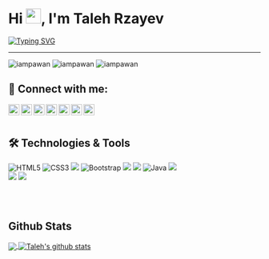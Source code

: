 <h1>Hi <img src="https://user-images.githubusercontent.com/75476607/120882203-c6950a80-c5de-11eb-8cba-a0fe21115c2e.gif" height="30px"/>, I'm Taleh Rzayev</h1>

[![Typing SVG](https://readme-typing-svg.herokuapp.com?font=Robot-Bold&size=30&color=330033&center=false&vCenter=true&width=900&height=110&lines=Programmer;Java+Developer)](https://git.io/typing-svg)
<hr/>
<p align="left"> <img src="https://komarev.com/ghpvc/?username=RzayevTaleh01&label=Views&color=blue&style=plastic" alt="iampawan" /> <img src="https://img.shields.io/github/followers/RzayevTaleh01?style=plastic" alt="iampawan" /> <img src="https://img.shields.io/github/stars/RzayevTaleh01?style=plastic" alt="iampawan" /> 
</p>

## 🔗 Connect with me:


<a href="https://twitter.com/taleh6159">
  <img align="left" alt="Pawan's Twitter" width="22px" src="https://cdn.jsdelivr.net/npm/simple-icons@v3/icons/twitter.svg" />
</a>
<a href="https://linkedin.com/in/RzayevTaleh01">
  <img align="left" alt="Taleh's Linkdein" width="22px" src="https://cdn.jsdelivr.net/npm/simple-icons@v3/icons/linkedin.svg" />
</a>
<a href="https://github.com/RzayevTaleh01">
  <img align="left" alt="Taleh's Github" width="22px" src="https://cdn.jsdelivr.net/npm/simple-icons@v3/icons/github.svg" />
</a>
<a href="https://t.me/coderarxivdev">
  <img align="left" alt="Taleh's Telegram" width="22px" src="https://cdn.jsdelivr.net/npm/simple-icons@v3/icons/telegram.svg" />
</a>
<a href="https://instagram.com/taleh_61_59/">
  <img align="left" alt="Taleh's Instagram" width="22px" src="https://cdn.jsdelivr.net/npm/simple-icons@v3/icons/instagram.svg" />
</a>
<a href="https://www.facebook.com/people/Taleh-Rzayev/100004215468747/">
  <img align="left" alt="Taleh's Facebook" width="22px" src="https://cdn.jsdelivr.net/npm/simple-icons@v3/icons/facebook.svg" />
</a>
<a href="https://www.youtube.com/channel/UCkbTheQyFbeS3PKsT5KShFA/">
  <img align="left" alt="Taleh's Youtube" width="22px" src="https://cdn.jsdelivr.net/npm/simple-icons@v3/icons/youtube.svg" />
</a>

<br/>
<br/>


## 🛠 Technologies & Tools 

<img alt="HTML5" src="https://img.shields.io/badge/html5%20-%23E34F26.svg?&style=for-the-badge&logo=html5&logoColor=white"/></img>
<img alt="CSS3" src="https://img.shields.io/badge/css3%20-%231572B6.svg?&style=for-the-badge&logo=css3&logoColor=white"/></img>
<img src="https://img.shields.io/badge/JavaScript-F7DF1E?style=for-the-badge&logo=javascript&logoColor=black"></img>
<img alt="Bootstrap" src="https://img.shields.io/badge/bootstrap%20-%23563D7C.svg?&style=for-the-badge&logo=bootstrap&logoColor=white"/></img>
<img src="https://img.shields.io/badge/React-00979D?style=for-the-badge&logo=react&logoColor=61DAFB"></img>
<img src="https://img.shields.io/badge/PHP-777BB4?style=for-the-badge&logo=php&logoColor=white"></img>
<img alt="Java" src="https://img.shields.io/badge/java-%23ED8B00.svg?&style=for-the-badge&logo=java&logoColor=white"/></img>
<img src="https://img.shields.io/badge/Spring-6DB33F?style=for-the-badge&logo=spring&logoColor=white" ></img> <br/>
<img src="https://img.shields.io/badge/PostgreSQL-316192?style=for-the-badge&logo=postgresql&logoColor=white"></img>
<img src="https://img.shields.io/badge/MySQL-07405E?style=for-the-badge&logo=mysql&logoColor=white"></img>


<br/>
<br/>
 
## Github Stats
 
<a href="https://github.com/RzayevTaleh01">
  <img align="center" src="https://github-readme-stats.vercel.app/api/top-langs/?username=RzayevTaleh01&theme=light&hide_langs_below=1" />
</a>
<a href="https://github.com/RzayevTaleh01">
 <img align="center" src="https://github-readme-stats.vercel.app/api?username=RzayevTaleh01&show_icons=true&theme=light&line_height=27" alt="Taleh's github stats"/>
</a>
